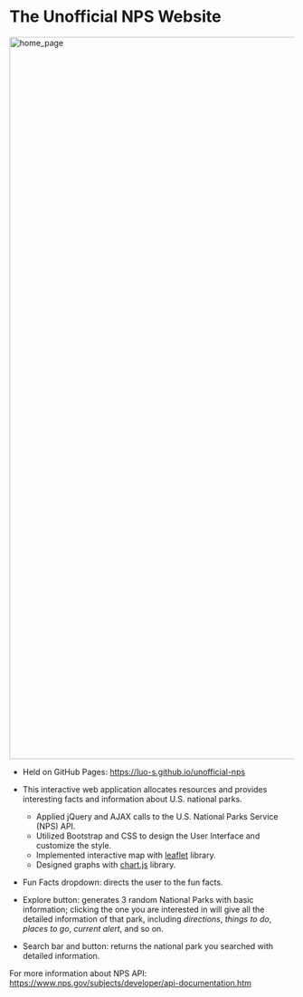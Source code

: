 # The Unofficial NPS Website

<img width="1276" alt="home_page" src="https://github.com/luo-s/unofficial-nps/assets/40323042/66324a3f-e9f7-46d7-8136-b3bc3204be13">

+ Held on GitHub Pages: https://luo-s.github.io/unofficial-nps

+ This interactive web application allocates resources and provides interesting facts and information about U.S. national parks.
  - Applied jQuery and AJAX calls to the U.S. National Parks Service (NPS) API.
  - Utilized Bootstrap and CSS to design the User Interface and customize the style.
  - Implemented interactive map with [leaflet](https://leafletjs.com/) library.
  - Designed graphs with [chart.js](https://www.chartjs.org/) library.

 + Fun Facts dropdown: directs the user to the fun facts.
 + Explore button: generates 3 random National Parks with basic information; clicking the one you are interested in will give all the detailed information of that park, including _directions_, _things to do_, _places to go_, _current alert_, and so on.
 + Search bar and button: returns the national park you searched with detailed information.

For more information about NPS API: https://www.nps.gov/subjects/developer/api-documentation.htm
